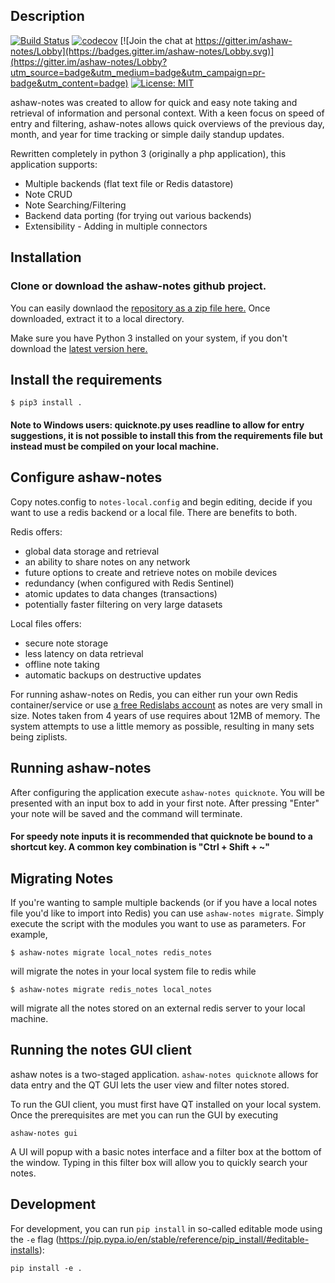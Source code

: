 ## Description

[![Build Status](https://travis-ci.org/follower46/ashaw-notes.svg?branch=master)](https://travis-ci.org/follower46/ashaw-notes)
[![codecov](https://codecov.io/gh/follower46/ashaw-notes/branch/master/graph/badge.svg)](https://codecov.io/gh/follower46/ashaw-notes)
[![Join the chat at https://gitter.im/ashaw-notes/Lobby](https://badges.gitter.im/ashaw-notes/Lobby.svg)](https://gitter.im/ashaw-notes/Lobby?utm_source=badge&utm_medium=badge&utm_campaign=pr-badge&utm_content=badge)
[![License: MIT](https://img.shields.io/badge/License-MIT-yellow.svg)](https://opensource.org/licenses/MIT)


ashaw-notes was created to allow for quick and easy note taking and retrieval of information and personal context.
With a keen focus on speed of entry and filtering, ashaw-notes allows quick overviews of the previous day, month, and year for time tracking or simple daily standup updates.

Rewritten completely in python 3 (originally a php application), this application supports:
* Multiple backends (flat text file or Redis datastore)
* Note CRUD
* Note Searching/Filtering
* Backend data porting (for trying out various backends)
* Extensibility - Adding in multiple connectors

## Installation

### Clone or download the ashaw-notes github project.

You can easily downlaod the [repository as a zip file here.](https://github.com/follower46/ashaw-notes/archive/master.zip)
Once downloaded, extract it to a local directory.

Make sure you have Python 3 installed on your system, if you don't download the [latest version here.](https://www.python.org/downloads/)

## Install the requirements

```
$ pip3 install .
```

#### Note to Windows users: quicknote.py uses readline to allow for entry suggestions, it is not possible to install this from the requirements file but instead must be compiled on your local machine.

## Configure ashaw-notes

Copy notes.config to ```notes-local.config``` and begin editing, decide if you want to use a redis backend or a local file.
There are benefits to both.

Redis offers:
* global data storage and retrieval
* an ability to share notes on any network
* future options to create and retrieve notes on mobile devices
* redundancy (when configured with Redis Sentinel)
* atomic updates to data changes (transactions)
* potentially faster filtering on very large datasets

Local files offers:
* secure note storage
* less latency on data retrieval
* offline note taking
* automatic backups on destructive updates

For running ashaw-notes on Redis, you can either run your own Redis container/service or use [a free Redislabs account](https://redislabs.com/) as notes are very small in size. Notes taken from 4 years of use requires about 12MB of memory. The system attempts to use a little memory as possible, resulting in many sets being ziplists.

## Running ashaw-notes

After configuring the application execute ```ashaw-notes quicknote```.
You will be presented with an input box to add in your first note.
After pressing "Enter" your note will be saved and the command will terminate.

#### For speedy note inputs it is recommended that quicknote be bound to a shortcut key. A common key combination is "Ctrl + Shift + ~"

## Migrating Notes

If you're wanting to sample multiple backends (or if you have a local notes file you'd like to import into Redis) you can use ```ashaw-notes migrate```.
Simply execute the script with the modules you want to use as parameters. For example,
```
$ ashaw-notes migrate local_notes redis_notes
```
will migrate the notes in your local system file to redis while
```
$ ashaw-notes migrate redis_notes local_notes
```
will migrate all the notes stored on an external redis server to your local machine.

## Running the notes GUI client

ashaw notes is a two-staged application. ```ashaw-notes quicknote``` allows for data entry and the QT GUI lets the user view and filter notes stored.

To run the GUI client, you must first have QT installed on your local system. Once the prerequisites are met you can run the GUI by executing
```
ashaw-notes gui
```

A UI will popup with a basic notes interface and a filter box at the bottom of the window. Typing in this filter box will allow you to quickly search your notes.

## Development

For development, you can run `pip install` in so-called editable mode using the `-e` flag (https://pip.pypa.io/en/stable/reference/pip_install/#editable-installs):
```
pip install -e .
```
